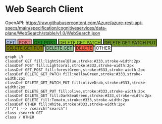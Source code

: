 # Web Search Client

OpenAPI: https://raw.githubusercontent.com/Azure/azure-rest-api-specs/main/specification/cognitiveservices/data-plane/WebSearch/stable/v1.0/WebSearch.json
<div>
<span style="padding:2px;background-color:lightSteelBlue;border: 2px solid">GET</span>
<span style="padding:2px;background-color:Lightcoral;border: 2px solid">POST</span>
<span style="padding:2px;background-color:forestGreen;border: 2px solid">GET POST</span>
<span style="padding:2px;background-color:yellowGreen;border: 2px solid">DELETE GET PATCH</span>
<span style="padding:2px;background-color:oliveDrab;border: 2px solid">DELETE GET PATCH PUT</span>
<span style="padding:2px;background-color:olive;border: 2px solid">DELETE GET PUT</span>
<span style="padding:2px;background-color:DarkSeaGreen;border: 2px solid">DELETE GET</span>
<span style="padding:2px;background-color:Tomato;border: 2px solid">DELETE</span>
<span style="padding:2px;background-color:White;border: 2px solid">OTHER</span>
</div>

```mermaid
graph LR
classDef GET fill:lightSteelBlue,stroke:#333,stroke-width:2px
classDef POST fill:Lightcoral,stroke:#333,stroke-width:2px
classDef GET_POST fill:forestGreen,stroke:#333,stroke-width:2px
classDef DELETE_GET_PATCH fill:yellowGreen,stroke:#333,stroke-width:2px
classDef DELETE_GET_PATCH_PUT fill:oliveDrab,stroke:#333,stroke-width:2px
classDef DELETE_GET_PUT fill:olive,stroke:#333,stroke-width:2px
classDef DELETE_GET fill:DarkSeaGreen,stroke:#333,stroke-width:2px
classDef DELETE fill:Tomato,stroke:#333,stroke-width:2px
classDef OTHER fill:White,stroke:#333,stroke-width:2px
/["/"] --> /search["search"]
class /search GET
class / OTHER
```
